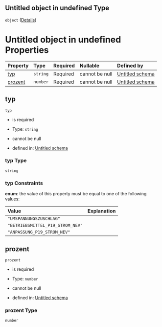 ## Untitled object in undefined Type

`object` ([Details](zuschlag.md))

# Untitled object in undefined Properties

| Property            | Type     | Required | Nullable       | Defined by                                                                                                                                                          |
| :------------------ | :------- | :------- | :------------- | :------------------------------------------------------------------------------------------------------------------------------------------------------------------ |
| [typ](#typ)         | `string` | Required | cannot be null | [Untitled schema](zuschlagtyp.md "https://raw.githubusercontent.com/conuti-gmbh/bo4e/main/schemas/v1/enum/ZuschlagTyp.schema.json#/properties/typ")                 |
| [prozent](#prozent) | `number` | Required | cannot be null | [Untitled schema](zuschlag-properties-prozent.md "https://raw.githubusercontent.com/conuti-gmbh/bo4e/main/schemas/v1/com/Zuschlag.schema.json#/properties/prozent") |

## typ



`typ`

*   is required

*   Type: `string`

*   cannot be null

*   defined in: [Untitled schema](zuschlagtyp.md "https://raw.githubusercontent.com/conuti-gmbh/bo4e/main/schemas/v1/enum/ZuschlagTyp.schema.json#/properties/typ")

### typ Type

`string`

### typ Constraints

**enum**: the value of this property must be equal to one of the following values:

| Value                            | Explanation |
| :------------------------------- | :---------- |
| `"UMSPANNUNGSZUSCHLAG"`          |             |
| `"BETRIEBSMITTEL_P19_STROM_NEV"` |             |
| `"ANPASSUNG_P19_STROM_NEV"`      |             |

## prozent



`prozent`

*   is required

*   Type: `number`

*   cannot be null

*   defined in: [Untitled schema](zuschlag-properties-prozent.md "https://raw.githubusercontent.com/conuti-gmbh/bo4e/main/schemas/v1/com/Zuschlag.schema.json#/properties/prozent")

### prozent Type

`number`
